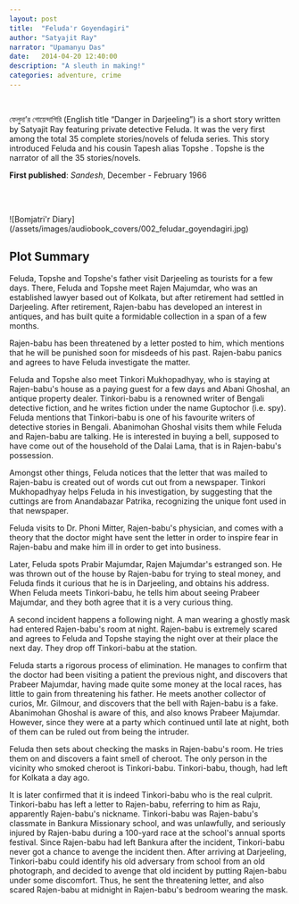 ```yaml
---
layout: post
title:  "Feluda'r Goyendagiri"
author: "Satyajit Ray"
narrator: "Upamanyu Das"
date:   2014-04-20 12:40:00
description: "A sleuth in making!"
categories: adventure, crime
---
```


<br>

ফেলুদা’র গোয়েন্দাগিরি (English title “Danger in Darjeeling”) is a short story written by Satyajit Ray featuring private detective Feluda. It was the very first among the total 35 complete stories/novels of feluda series. This story introduced Feluda and his cousin Tapesh alias Topshe . Topshe is the narrator of all the 35 stories/novels.

**First published**: _Sandesh_, December - February 1966

<br>

<audio src="http://audiobookfiles.upamanyu.in/002_feludar_goyendagiri.mp3" preload="auto"></audio>

<br>
![Bomjatri'r Diary](/assets/images/audiobook_covers/002_feludar_goyendagiri.jpg)

Plot Summary
------------

Feluda, Topshe and Topshe's father visit Darjeeling as tourists for a few days. There, Feluda and Topshe meet Rajen Majumdar, who was an established lawyer based out of Kolkata, but after retirement had settled in Darjeeling. After retirement, Rajen-babu has developed an interest in antiques, and has built quite a formidable collection in a span of a few months.

Rajen-babu has been threatened by a letter posted to him, which mentions that he will be punished soon for misdeeds of his past. Rajen-babu panics and agrees to have Feluda investigate the matter.

Feluda and Topshe also meet Tinkori Mukhopadhyay, who is staying at Rajen-babu's house as a paying guest for a few days and Abani Ghoshal, an antique property dealer. Tinkori-babu is a renowned writer of Bengali detective fiction, and he writes fiction under the name Guptochor (i.e. spy). Feluda mentions that Tinkori-babu is one of his favourite writers of detective stories in Bengali. Abanimohan Ghoshal visits them while Feluda and Rajen-babu are talking. He is interested in buying a bell, supposed to have come out of the household of the Dalai Lama, that is in Rajen-babu's possession.

Amongst other things, Feluda notices that the letter that was mailed to Rajen-babu is created out of words cut out from a newspaper. Tinkori Mukhopadhyay helps Feluda in his investigation, by suggesting that the cuttings are from Anandabazar Patrika, recognizing the unique font used in that newspaper.

Feluda visits to Dr. Phoni Mitter, Rajen-babu's physician, and comes with a theory that the doctor might have sent the letter in order to inspire fear in Rajen-babu and make him ill in order to get into business.

Later, Feluda spots Prabir Majumdar, Rajen Majumdar's estranged son. He was thrown out of the house by Rajen-babu for trying to steal money, and Feluda finds it curious that he is in Darjeeling, and obtains his address. When Feluda meets Tinkori-babu, he tells him about seeing Prabeer Majumdar, and they both agree that it is a very curious thing.

A second incident happens a following night. A man wearing a ghostly mask had entered Rajen-babu's room at night. Rajen-babu is extremely scared and agrees to Feluda and Topshe staying the night over at their place the next day. They drop off Tinkori-babu at the station.

Feluda starts a rigorous process of elimination. He manages to confirm that the doctor had been visiting a patient the previous night, and discovers that Prabeer Majumdar, having made quite some money at the local races, has little to gain from threatening his father. He meets another collector of curios, Mr. Gilmour, and discovers that the bell with Rajen-babu is a fake. Abanimohan Ghoshal is aware of this, and also knows Prabeer Majumdar. However, since they were at a party which continued until late at night, both of them can be ruled out from being the intruder.

Feluda then sets about checking the masks in Rajen-babu's room. He tries them on and discovers a faint smell of cheroot. The only person in the vicinity who smoked cheroot is Tinkori-babu. Tinkori-babu, though, had left for Kolkata a day ago.

It is later confirmed that it is indeed Tinkori-babu who is the real culprit. Tinkori-babu has left a letter to Rajen-babu, referring to him as Raju, apparently Rajen-babu's nickname. Tinkori-babu was Rajen-babu's classmate in Bankura Missionary school, and was unlawfully, and seriously injured by Rajen-babu during a 100-yard race at the school's annual sports festival. Since Rajen-babu had left Bankura after the incident, Tinkori-babu never got a chance to avenge the incident then. After arriving at Darjeeling, Tinkori-babu could identify his old adversary from school from an old photograph, and decided to avenge that old incident by putting Rajen-babu under some discomfort. Thus, he sent the threatening letter, and also scared Rajen-babu at midnight in Rajen-babu's bedroom wearing the mask.

[jekyll]:      http://jekyllrb.com
[jekyll-gh]:   https://github.com/jekyll/jekyll
[jekyll-help]: https://github.com/jekyll/jekyll-help
